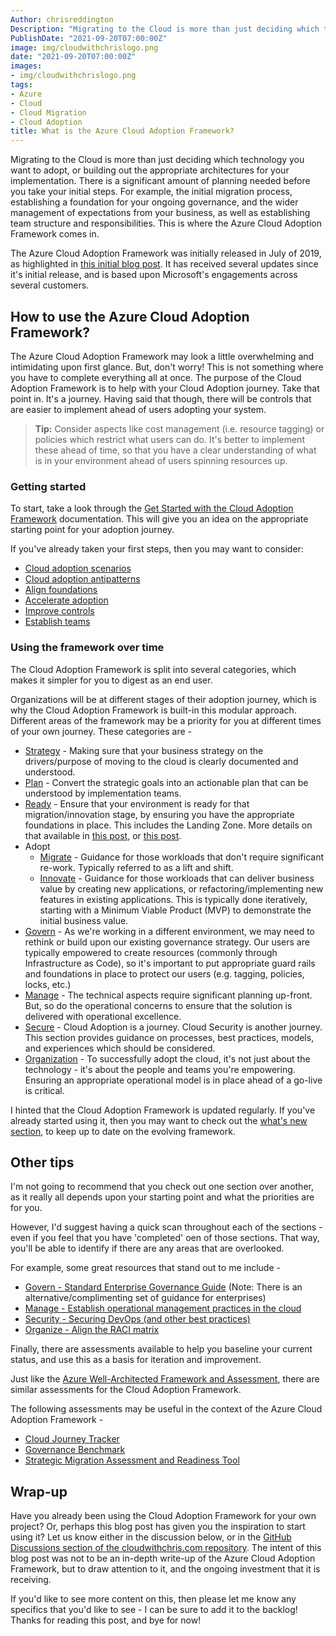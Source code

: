```yaml
---
Author: chrisreddington
Description: "Migrating to the Cloud is more than just deciding which technology you want to adopt, or building out the appropriate architectures for your implementation. There is a significant amount of planning needed before you take your initial steps. For example, the initial migration process, establishing a foundation for your ongoing governance, and the wider management of expectations from your business, as well as establishing team structure and responsibilities. This is where the Azure Cloud Adoption Framework comes in."
PublishDate: "2021-09-20T07:00:00Z"
image: img/cloudwithchrislogo.png
date: "2021-09-20T07:00:00Z"
images:
- img/cloudwithchrislogo.png
tags:
- Azure
- Cloud
- Cloud Migration
- Cloud Adoption
title: What is the Azure Cloud Adoption Framework?
---
```

Migrating to the Cloud is more than just deciding which technology you want to adopt, or building out the appropriate architectures for your implementation. There is a significant amount of planning needed before you take your initial steps. For example, the initial migration process, establishing a foundation for your ongoing governance, and the wider management of expectations from your business, as well as establishing team structure and responsibilities. This is where the Azure Cloud Adoption Framework comes in.

The Azure Cloud Adoption Framework was initially released in July of 2019, as highlighted in [this initial blog post](https://azure.microsoft.com/en-us/updates/introducing-the-microsoft-cloud-adoption-framework-for-azure/). It has received several updates since it's initial release, and is based upon Microsoft's engagements across several customers.

## How to use the Azure Cloud Adoption Framework?

The Azure Cloud Adoption Framework may look a little overwhelming and intimidating upon first glance. But, don't worry! This is not something where you have to complete everything all at once. The purpose of the Cloud Adoption Framework is to help with your Cloud Adoption journey. Take that point in. It's a journey. Having said that though, there will be controls that are easier to implement ahead of users adopting your system.

> **Tip:** Consider aspects like cost management (i.e. resource tagging) or policies which restrict what users can do. It's better to implement these ahead of time, so that you have a clear understanding of what is in your environment ahead of users spinning resources up.

### Getting started

To start, take a look through the [Get Started with the Cloud Adoption Framework](https://docs.microsoft.com/en-us/azure/cloud-adoption-framework/get-started/#cloud-adoption-scenarios) documentation. This will give you an idea on the appropriate starting point for your adoption journey.

If you've already taken your first steps, then you may want to consider:

* [Cloud adoption scenarios](https://docs.microsoft.com/en-us/azure/cloud-adoption-framework/get-started/#cloud-adoption-scenarios)
* [Cloud adoption antipatterns](https://docs.microsoft.com/en-us/azure/cloud-adoption-framework/get-started/#cloud-adoption-antipatterns)
* [Align foundations](https://docs.microsoft.com/en-us/azure/cloud-adoption-framework/get-started/#align-foundation)
* [Accelerate adoption](https://docs.microsoft.com/en-us/azure/cloud-adoption-framework/get-started/#accelerate-adoption)
* [Improve controls](https://docs.microsoft.com/en-us/azure/cloud-adoption-framework/get-started/#improve-controls)
* [Establish teams](https://docs.microsoft.com/en-us/azure/cloud-adoption-framework/get-started/#establish-teams)

### Using the framework over time

The Cloud Adoption Framework is split into several categories, which makes it simpler for you to digest as an end user.

Organizations will be at different stages of their adoption journey, which is why the Cloud Adoption Framework is built-in this modular approach. Different areas of the framework may be a priority for you at different times of your own journey. These categories are -

* [Strategy](https://docs.microsoft.com/en-us/azure/cloud-adoption-framework/strategy/) - Making sure that your business strategy on the drivers/purpose of moving to the cloud is clearly documented and understood.
* [Plan](https://docs.microsoft.com/en-us/azure/cloud-adoption-framework/plan/) - Convert the strategic goals into an actionable plan that can be understood by implementation teams.
* [Ready](https://docs.microsoft.com/en-us/azure/cloud-adoption-framework/ready/) - Ensure that your environment is ready for that migration/innovation stage, by ensuring you have the appropriate foundations in place. This includes the Landing Zone. More details on that available in [this post](/episode/migrating-to-the-cloud/), or [this post](/episode/intro-to-landing-zones/).
* Adopt
  * [Migrate](https://docs.microsoft.com/en-us/azure/cloud-adoption-framework/migrate/) - Guidance for those workloads that don't require significant re-work. Typically referred to as a lift and shift.
  * [Innovate](https://docs.microsoft.com/en-us/azure/cloud-adoption-framework/innovate/) - Guidance for those workloads that can deliver business value by creating new applications, or refactoring/implementing new features in existing applications. This is typically done iteratively, starting with a Minimum Viable Product (MVP) to demonstrate the initial business value.
* [Govern](https://docs.microsoft.com/en-us/azure/cloud-adoption-framework/govern/) - As we're working in a different environment, we may need to rethink or build upon our existing governance strategy. Our users are typically empowered to create resources (commonly through Infrastructure as Code), so it's important to put appropriate guard rails and foundations in place to protect our users (e.g. tagging, policies, locks, etc.)
* [Manage](https://docs.microsoft.com/en-us/azure/cloud-adoption-framework/manage/) - The technical aspects require significant planning up-front. But, so do the operational concerns to ensure that the solution is delivered with operational excellence.
* [Secure](https://docs.microsoft.com/en-us/azure/cloud-adoption-framework/secure/) - Cloud Adoption is a journey. Cloud Security is another journey. This section provides guidance on processes, best practices, models, and experiences which should be considered.
* [Organization](https://docs.microsoft.com/en-us/azure/cloud-adoption-framework/organize/) - To successfully adopt the cloud, it's not just about the technology - it's about the people and teams you're empowering. Ensuring an appropriate operational model is in place ahead of a go-live is critical.

I hinted that the Cloud Adoption Framework is updated regularly. If you've already started using it, then you may want to check out the [what's new section](https://docs.microsoft.com/en-us/azure/cloud-adoption-framework/get-started/whats-new), to keep up to date on the evolving framework.

## Other tips

I'm not going to recommend that you check out one section over another, as it really all depends upon your starting point and what the priorities are for you.

However, I'd suggest having a quick scan throughout each of the sections - even if you feel that you have 'completed' oen of those sections. That way, you'll be able to identify if there are any areas that are overlooked.

For example, some great resources that stand out to me include -

* [Govern - Standard Enterprise Governance Guide](https://docs.microsoft.com/en-us/azure/cloud-adoption-framework/govern/guides/standard/) (Note: There is an alternative/complimenting set of guidance for enterprises)
* [Manage - Establish operational management practices in the cloud](https://docs.microsoft.com/en-us/azure/cloud-adoption-framework/manage/best-practices)
* [Security - Securing DevOps (and other best practices)](https://docs.microsoft.com/en-us/azure/cloud-adoption-framework/secure/best-practices/secure-devops)
* [Organize - Align the RACI matrix](https://docs.microsoft.com/en-us/azure/cloud-adoption-framework/organize/raci-alignment)

Finally, there are assessments available to help you baseline your current status, and use this as a basis for iteration and improvement.

Just like the [Azure Well-Architected Framework and Assessment](/blog/azure-well-architected-framework/), there are similar assessments for the Cloud Adoption Framework.

The following assessments may be useful in the context of the Azure Cloud Adoption Framework -

* [Cloud Journey Tracker](https://docs.microsoft.com/en-us/assessments/?mode=pre-assessment&id=cloud-journey-tracker)
* [Governance Benchmark](https://www.cafbaseline.com/)
* [Strategic Migration Assessment and Readiness Tool](https://docs.microsoft.com/en-us/assessments/?mode=pre-assessment&id=Strategic-Migration-Assessment)

## Wrap-up

Have you already been using the Cloud Adoption Framework for your own project? Or, perhaps this blog post has given you the inspiration to start using it? Let us know either in the discussion below, or in the [GitHub Discussions section of the cloudwithchris.com repository](https://github.com/CloudWithChris/cloudwithchris.com/discussions). The intent of this blog post was not to be an in-depth write-up of the Azure Cloud Adoption Framework, but to draw attention to it, and the ongoing investment that it is receiving.

If you'd like to see more content on this, then please let me know any specifics that you'd like to see - I can be sure to add it to the backlog! Thanks for reading this post, and bye for now!

